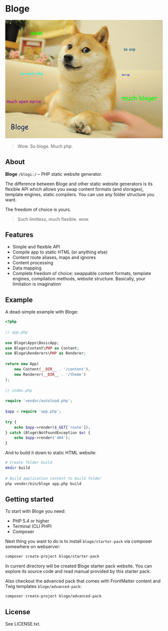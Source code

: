 # Bloge

![bloge](doge.png)

> Wow. So bloge. Much php.

## About

**Bloge** `/blɒgi:/` – PHP static website generator.

The difference between Bloge and other static website generators is its 
flexible API which allows you swap content formats (and storages), 
template engines, static compilers. You can use any folder structure you want.

The freedom of choice is yours.

> Such limitless, much flexible. wow.

## Features

* Simple and flexible API
* Compile app to static HTML (or anything else)
* Content route aliases, maps and ignores
* Content processing
* Data mapping
* Complete freedom of choice: swappable content formats, template engines, 
  compilation methods, website structure. Basically, your limitation is 
  imagination

## Example

A dead-simple example with Bloge:

```php
<?php

// app.php

use Bloge\Apps\BasicApp;
use Bloge\Content\PHP as Content;
use Bloge\Renderers\PHP as Renderer;

return new App(
    new Content(__DIR__ . '/content'),
    new Renderer(__DIR__ . '/theme')
);

// index.php

require 'vendor/autoload.php';

$app = require 'app.php';

try {
    echo $app->render($_GET['route']);
} catch (Bloge\NotFoundException $e) {
    echo $app->render('404');
}
```
    
And to build it down to static HTML website:

```sh
# Create folder build
mkdir build

# Build application content to build folder
php vendor/bin/bloge app.php build
```

## Getting started

To start with Bloge you need:

* PHP 5.4 or higher
* Terminal (CLI PHP)
* Composer

Next thing you want to do is to install `bloge/starter-pack` via composer 
somewhere on webserver:

```sh
composer create-project bloge/starter-pack
```

In current directory will be created Bloge starter pack website. You can 
explore its source code and read manual provided by this starter pack.

Also checkout the advanced pack that comes with FrontMatter content and Twig 
templates `bloge/advanced-pack`:

```sh
composer create-project bloge/advanced-pack
```

## License

See LICENSE.txt.